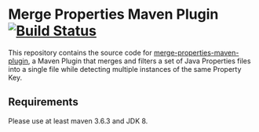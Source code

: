 # Merge Properties Maven Plugin [![Build Status](https://github.com/polagoab/merge-properties-maven-plugin/actions/workflows/build.yml/badge.svg?branch=master)](https://github.com/polagoab/merge-properties-maven-plugin/actions/workflows/build.yml)

This repository contains the source code for 
[merge-properties-maven-plugin](http://www.polago.org/merge-properties-maven-plugin), 
a Maven Plugin that merges and filters a set of Java Properties files into 
a single file while detecting multiple instances of the same Property Key.

## Requirements
Please use at least maven 3.6.3 and JDK 8.

